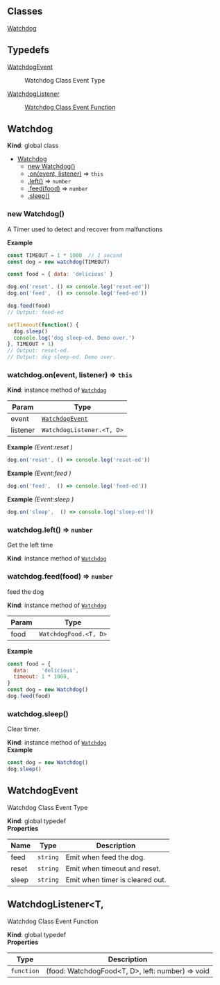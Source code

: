 ## Classes

<dl>
<dt><a href="#Watchdog">Watchdog</a></dt>
<dd></dd>
</dl>

## Typedefs

<dl>
<dt><a href="#WatchdogEvent">WatchdogEvent</a></dt>
<dd><p>Watchdog Class Event Type</p>
</dd>
<dt><a href="#WatchdogListener<T,">WatchdogListener<T,</a></dt>
<dd><p>Watchdog Class Event Function</p>
</dd>
</dl>

<a name="Watchdog"></a>

## Watchdog
**Kind**: global class  

* [Watchdog](#Watchdog)
    * [new Watchdog()](#new_Watchdog_new)
    * [.on(event, listener)](#Watchdog+on) ⇒ <code>this</code>
    * [.left()](#Watchdog+left) ⇒ <code>number</code>
    * [.feed(food)](#Watchdog+feed) ⇒ <code>number</code>
    * [.sleep()](#Watchdog+sleep)

<a name="new_Watchdog_new"></a>

### new Watchdog()
A Timer used to detect and recover from malfunctions

**Example**  
```js
const TIMEOUT = 1 * 1000  // 1 second
const dog = new watchdog(TIMEOUT)

const food = { data: 'delicious' }

dog.on('reset', () => console.log('reset-ed'))
dog.on('feed',  () => console.log('feed-ed'))

dog.feed(food)
// Output: feed-ed

setTimeout(function() {
  dog.sleep()
  console.log('dog sleep-ed. Demo over.')
}, TIMEOUT + 1)
// Output: reset-ed.
// Output: dog sleep-ed. Demo over.
```
<a name="Watchdog+on"></a>

### watchdog.on(event, listener) ⇒ <code>this</code>
**Kind**: instance method of [<code>Watchdog</code>](#Watchdog)  

| Param | Type |
| --- | --- |
| event | [<code>WatchdogEvent</code>](#WatchdogEvent) | 
| listener | <code>WatchdogListener.&lt;T, D&gt;</code> | 

**Example** *(Event:reset )*  
```js
dog.on('reset', () => console.log('reset-ed'))
```
**Example** *(Event:feed )*  
```js
dog.on('feed',  () => console.log('feed-ed'))
```
**Example** *(Event:sleep )*  
```js
dog.on('sleep',  () => console.log('sleep-ed'))
```
<a name="Watchdog+left"></a>

### watchdog.left() ⇒ <code>number</code>
Get the left time

**Kind**: instance method of [<code>Watchdog</code>](#Watchdog)  
<a name="Watchdog+feed"></a>

### watchdog.feed(food) ⇒ <code>number</code>
feed the dog

**Kind**: instance method of [<code>Watchdog</code>](#Watchdog)  

| Param | Type |
| --- | --- |
| food | <code>WatchdogFood.&lt;T, D&gt;</code> | 

**Example**  
```js
const food = {
  data:    'delicious',
  timeout: 1 * 1000,
}
const dog = new Watchdog()
dog.feed(food)
```
<a name="Watchdog+sleep"></a>

### watchdog.sleep()
Clear timer.

**Kind**: instance method of [<code>Watchdog</code>](#Watchdog)  
**Example**  
```js
const dog = new Watchdog()
dog.sleep()
```
<a name="WatchdogEvent"></a>

## WatchdogEvent
Watchdog Class Event Type

**Kind**: global typedef  
**Properties**

| Name | Type | Description |
| --- | --- | --- |
| feed | <code>string</code> | Emit when feed the dog. |
| reset | <code>string</code> | Emit when timeout and reset. |
| sleep | <code>string</code> | Emit when timer is cleared out. |

<a name="WatchdogListener<T,"></a>

## WatchdogListener<T,
Watchdog Class Event Function

**Kind**: global typedef  
**Properties**

| Type | Description |
| --- | --- |
| <code>function</code> | (food: WatchdogFood<T, D>, left: number) => void |

